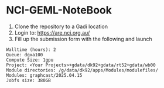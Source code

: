 # NCI-GEML-NoteBook

1. Clone the repository to a Gadi location
2. Login to: https://are.nci.org.au/
3. Fill up the submission form with the following and launch
```
Walltime (hours): 2
Queue: dgxa100
Compute Size: 1gpu
Project: <Your Projects>+gdata/dk92+gdata/rt52+gdata/wb00
Module directories: /g/data/dk92/apps/Modules/modulefiles/
Modules: graphcast/2025.04.15
Jobfs size: 380GB
```